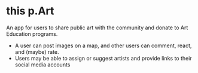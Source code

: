 # this p.Art

An app for users to share public art with the community and donate to Art Education programs.

- A user can post images on a map, and other users can comment, react, and (maybe) rate.
- Users may be able to assign or suggest artists and provide links to their social media accounts
